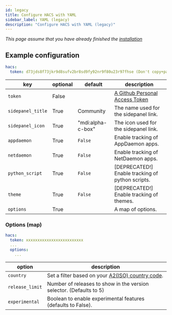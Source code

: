 ```yaml
---
id: legacy
title: Configure HACS with YAML
sidebar_label: YAML (legacy)
description: "Configure HACS with YAML (legacy)"
---
```


_This page assume that you have already finished the [installation](/docs/installation/prerequisites)_

## Example configuration

```yaml
hacs:
  token: d73jds8f73jkr9d8sufv2br8sd9fy92nr9f80u23r97fhse (Don't copy+paste this token, create your own)
```

key | optional | default | description
-- | -- | -- | --
`token` | False | | [A Github Personal Access Token](/docs/configuration/pat)
`sidepanel_title` | True | Community | The name used for the sidepanel link.
`sidepanel_icon` | True | "mdi:alpha-c-box" | The icon used for the sidepanel link.
`appdaemon` | True | `False` | Enable tracking of AppDaemon apps.
`netdaemon` | True | `False` | Enable tracking of NetDaemon apps.
`python_script` | True | `False` | [DEPRECATED!] Enable tracking of python scripts.
`theme` | True | `False` | [DEPRECATED!] Enable tracking of themes.
`options` | True |  | A map of options.

### Options (map)

```yaml
hacs:
  token: xxxxxxxxxxxxxxxxxxxxxxxxx
  ...
  options:
    ...
```

option | description
-- | --
`country` | Set a filter based on your [A2(ISO) country code](https://www.worldatlas.com/aatlas/ctycodes.htm).
`release_limit` | Number of releases to show in the version selector. (Defaults to 5)
`experimental` | Boolean to enable experimental features (defaults to False).

